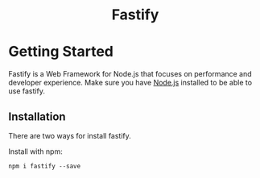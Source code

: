<h1 align="center">Fastify</h1>

# Getting Started

Fastify is a Web Framework for Node.js that focuses on performance and developer experience. Make sure you have [Node.js](https://nodejs.org/) installed to be able to use fastify.


## Installation 
There are two ways for install fastify.

Install with npm:

```
npm i fastify --save
```


   


<!-- Hello! Thank you for checking out Fastify!<br>
This document aims to be a gentle introduction to the framework and its features. It is an elementary preface with examples and links to other parts of the documentation.<br>
Let's start!

<a name="install"></a>
### Install
Install with npm:
```
npm i fastify --save
```
Install with yarn:
```
yarn add fastify
```

<a name="first-server"></a>
### Your first server
Let's write our first server:
```js
// Require the framework and instantiate it
const fastify = require('fastify')({
  logger: true
})

// Declare a route
fastify.get('/', function (request, reply) {
  reply.send({ hello: 'world' })
})

// Run the server!
fastify.listen(3000, function (err, address) {
  if (err) {
    fastify.log.error(err)
    process.exit(1)
  }
  fastify.log.info(`server listening on ${address}`)
})
```

Do you prefer to use `async/await`? Fastify supports it out-of-the-box.<br>
*(We also suggest using [make-promises-safe](https://github.com/mcollina/make-promises-safe) to avoid file descriptor and memory leaks.)*
```js
const fastify = require('fastify')({
  logger: true
})

fastify.get('/', async (request, reply) => {
  return { hello: 'world' }
})

const start = async () => {
  try {
    await fastify.listen(3000)
  } catch (err) {
    fastify.log.error(err)
    process.exit(1)
  }
}
start()
```

Awesome, that was easy.<br>
Unfortunately, writing a complex application requires significantly more code than this example. A classic problem when you are building a new application is how to handle multiple files, asynchronous bootstrapping and the architecture of your code.<br>
Fastify offers an easy platform that helps to solve all of the problems outlined above, and more!

> ## Note
> The above examples, and subsequent examples in this document, default to listening *only* on the localhost `127.0.0.1` interface. To listen on all available IPv4 interfaces the example should be modified to listen on `0.0.0.0` like so:
>
> ```js
> fastify.listen(3000, '0.0.0.0', function (err, address) {
>   if (err) {
>     fastify.log.error(err)
>     process.exit(1)
>   }
>   fastify.log.info(`server listening on ${address}`)
> })
> ```
>
> Similarly, specify `::1` to accept only local connections via IPv6. Or specify `::` to accept connections on all IPv6 addresses, and, if the operating system supports it, also on all IPv4 addresses.
>
> When deploying to a Docker (or other type of) container using `0.0.0.0` or `::` would be the easiest method for exposing the application.

<a name="first-plugin"></a>
### Your first plugin
As with JavaScript, where everything is an object, with Fastify everything is a plugin.<br>
Before digging into it, let's see how it works!<br>
Let's declare our basic server, but instead of declaring the route inside the entry point, we'll declare it in an external file (check out the [route declaration](Routes.md) docs).
```js
const fastify = require('fastify')({
  logger: true
})

fastify.register(require('./our-first-route'))

fastify.listen(3000, function (err, address) {
  if (err) {
    fastify.log.error(err)
    process.exit(1)
  }
  fastify.log.info(`server listening on ${address}`)
})
```

```js
// our-first-route.js

async function routes (fastify, options) {
  fastify.get('/', async (request, reply) => {
    return { hello: 'world' }
  })
}

module.exports = routes
```
In this example, we used the `register` API, which is the core of the Fastify framework. It is the only way to add routes, plugins, et cetera.

At the beginning of this guide, we noted that Fastify provides a foundation that assists with asynchronous bootstrapping of your application. Why is this important?
Consider the scenario where a database connection is needed to handle data storage. Obviously, the database connection needs to be available before the server is accepting connections. How do we address this problem?<br>
A typical solution is to use a complex callback, or promises - a system that will mix the framework API with other libraries and the application code.<br>
Fastify handles this internally, with minimum effort!

Let's rewrite the above example with a database connection.<br>

First, install `fastify-plugin` and `fastify-mongodb`:

```
npm i --save fastify-plugin fastify-mongodb
```

**server.js**
```js
const fastify = require('fastify')({
  logger: true
})

fastify.register(require('./our-db-connector'))
fastify.register(require('./our-first-route'))

fastify.listen(3000, function (err, address) {
  if (err) {
    fastify.log.error(err)
    process.exit(1)
  }
  fastify.log.info(`server listening on ${address}`)
})

```

**our-db-connector.js**
```js
const fastifyPlugin = require('fastify-plugin')

async function dbConnector (fastify, options) {
  fastify.register(require('fastify-mongodb'), {
    url: 'mongodb://localhost:27017/test_database'
  })
}

// Wrapping a plugin function with fastify-plugin exposes the decorators	
// and hooks, declared inside the plugin to the parent scope.
module.exports = fastifyPlugin(dbConnector)

```

**our-first-route.js**
```js
async function routes (fastify, options) {
  const collection = fastify.mongo.db.collection('test_collection')

  fastify.get('/', async (request, reply) => {
    return { hello: 'world' }
  })

  fastify.get('/animals', async (request, reply) => {
    const result = await collection.find().toArray()
    if (result.length === 0) {
      throw new Error('No documents found')
    }
    return result
  })

  fastify.get('/animals/:animal', async (request, reply) => {
    const result = await collection.findOne({ animal: request.params.animal })
    if (result === null) {
      throw new Error('Invalid value')
    }
    return result
  })
}

module.exports = routes
```

Wow, that was fast!<br>
Let's recap what we have done here since we've introduced some new concepts.<br>
As you can see, we used `register` both for the database connector and the registration of the routes.
This is one of the best features of Fastify, it will load your plugins in the same order you declare them, and it will load the next plugin only once the current one has been loaded. In this way, we can register the database connector in the first plugin and use it in the second *(read [here](Plugins.md#handle-the-scope) to understand how to handle the scope of a plugin)*.
Plugin loading starts when you call `fastify.listen()`, `fastify.inject()` or `fastify.ready()`

We have also used the `decorate` API to add custom objects to the Fastify namespace, making them available for use everywhere. Use of this API is encouraged to facilitate easy code reuse and to decrease code or logic duplication.

To dig deeper into how Fastify plugins work, how to develop new plugins, and for details on how to use the whole Fastify API to deal with the complexity of asynchronously bootstrapping an application, read [the hitchhiker's guide to plugins](Plugins-Guide.md).

<a name="plugin-loading-order"></a>
### Loading order of your plugins
To guarantee a consistent and predictable behaviour of your application, we highly recommend to always load your code as shown below:
```
└── plugins (from the Fastify ecosystem)
└── your plugins (your custom plugins)
└── decorators
└── hooks
└── your services
```
In this way, you will always have access to all of the properties declared in the current scope.<br/>
As discussed previously, Fastify offers a solid encapsulation model, to help you build your application as single and independent services. If you want to register a plugin only for a subset of routes, you just have to replicate the above structure.
```
└── plugins (from the Fastify ecosystem)
└── your plugins (your custom plugins)
└── decorators
└── hooks
└── your services
    │
    └──  service A
    │     └── plugins (from the Fastify ecosystem)
    │     └── your plugins (your custom plugins)
    │     └── decorators
    │     └── hooks
    │     └── your services
    │
    └──  service B
          └── plugins (from the Fastify ecosystem)
          └── your plugins (your custom plugins)
          └── decorators
          └── hooks
          └── your services
```

<a name="validate-data"></a>
### Validate your data
Data validation is extremely important and a core concept of the framework.<br>
To validate incoming requests, Fastify uses [JSON Schema](http://json-schema.org/).
Let's look at an example demonstrating validation for routes:
```js
const opts = {
  schema: {
    body: {
      type: 'object',
      properties: {
        someKey: { type: 'string' },
        someOtherKey: { type: 'number' }
      }
    }
  }
}

fastify.post('/', opts, async (request, reply) => {
  return { hello: 'world' }
})
```
This example shows how to pass an options object to the route, which accepts a `schema` key, that contains all of the schemas for route, `body`, `querystring`, `params` and `headers`.<br>
Read [Validation and Serialization](Validation-and-Serialization.md) to learn more.

<a name="serialize-data"></a>
### Serialize your data
Fastify has first class support for JSON. It is extremely optimized to parse JSON bodies and to serialize JSON output.<br>
To speed up JSON serialization (yes, it is slow!) use the `response` key of the schema option as shown in the following example:
```js
const opts = {
  schema: {
    response: {
      200: {
        type: 'object',
        properties: {
          hello: { type: 'string' }
        }
      }
    }
  }
}

fastify.get('/', opts, async (request, reply) => {
  return { hello: 'world' }
})
```
Simply by specifying a schema as shown, you can speed up serialization by a factor of 2-3. This also helps to protect against leakage of potentially sensitive data, since Fastify will serialize only the data present in the response schema.
Read [Validation and Serialization](Validation-and-Serialization.md) to learn more.

<a name="extend-server"></a>
### Extend your server
Fastify is built to be extremely extensible and minimal, we believe that a bare bones framework is all that is necessary to make great applications possible.<br>
In other words, Fastify is not a "batteries included" framework, and relies on an amazing [ecosystem](Ecosystem.md)!

<a name="test-server"></a>
### Test your server
Fastify does not offer a testing framework, but we do recommend a way to write your tests that uses the features and architecture of Fastify.<br>
Read the [testing](Testing.md) documentation to learn more!

<a name="cli"></a>
### Run your server from CLI
Fastify also has CLI integration thanks to [fastify-cli](https://github.com/fastify/fastify-cli).

First, install `fastify-cli`:

```
npm i fastify-cli
```

You can also install it globally with `-g`.

Then, add the following lines to `package.json`:
```json
{
  "scripts": {
    "start": "fastify start server.js"
  }
}
```

And create your server file(s):
```js
// server.js
'use strict'

module.exports = async function (fastify, opts) {
  fastify.get('/', async (request, reply) => {
    return { hello: 'world' }
  })
}
```

Then run your server with:
```bash
npm start
```

<a name="slides"></a>
### Slides and Videos
- Slides
  - [Take your HTTP server to ludicrous speed](https://mcollina.github.io/take-your-http-server-to-ludicrous-speed) by [@mcollina](https://github.com/mcollina)
  - [What if I told you that HTTP can be fast](https://delvedor.github.io/What-if-I-told-you-that-HTTP-can-be-fast) by [@delvedor](https://github.com/delvedor)

- Videos
  - [Take your HTTP server to ludicrous speed](https://www.youtube.com/watch?v=5z46jJZNe8k) by [@mcollina](https://github.com/mcollina)
  - [What if I told you that HTTP can be fast](https://www.webexpo.net/prague2017/talk/what-if-i-told-you-that-http-can-be-fast/) by [@delvedor](https://github.com/delvedor) -->
